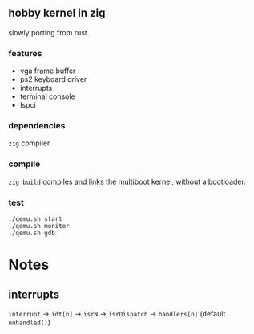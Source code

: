 ## hobby kernel in zig

slowly porting from rust.

### features

 - vga frame buffer
 - ps2 keyboard driver
 - interrupts
 - terminal console
 - lspci

### dependencies

`zig` compiler

### compile

`zig build` compiles and links the multiboot kernel, without a bootloader.

### test

`./qemu.sh start`  
`./qemu.sh monitor`  
`./qemu.sh gdb`  

# Notes

## interrupts

`interrupt` -> `idt[n]` -> `isrN` -> `isrDispatch` -> `handlers[n]` (default `unhandled()`)
